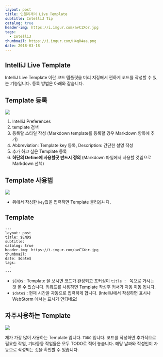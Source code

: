 ```yaml
---
layout: post
title: 인텔리제이 Live Template
subtitle: IntelliJ Tip
catalog: true
header-img: https://i.imgur.com/avC1Xor.jpg
tags:
  - IntelliJ
thumbnail: https://i.imgur.com/H4qR4aa.png
date: 2018-03-18
---
```


## IntelliJ Live Template

IntelliJ Live Template 이란 코드 템플릿을 미리 지정해서 편하게 코드를 작성할 수 있는 기능입니다. 등록 방법은 아래와 같습니다.

## Template 등록
![](https://i.imgur.com/H4qR4aa.png)
1. IntelliJ Preferences
2. template 검색
3. 등록할 스타일 작성 (Markdown template를 등록할 경우 Markdown 항목에 추가)
4. Abbreviation: Template key 등록, Description: 간단한 설명 작성
5. 추가 하고 싶은 Template 등록
6. **하단의 Define에 사용할곳 반드시 정의** (Markdown 파일에서 사용할 것임으로 Markdown 선책)

## Template 사용법

![](https://i.imgur.com/mZuDMdU.gif)
* 위에서 작성한 `key`값을 입력하면 Template 불러옵니다.


## Template
```
---
layout: post
title: $END$
subtitle:
catalog: true
header-img: https://i.imgur.com/avC1Xor.jpg
thumbnail:
date: $date$
tags:
  -
---
```
* `$END$` :  Template 을 보시면 코드가 완성되고 포커싱이 `title : ` 쪽으로 가시는 것 볼 수 있습니다. 키워드를 사용하면 Template 작성후 커서가 자동 이동 됩니다.
* `$date$` : 현재 시간을 자동으로 입력하게 합니다. (IntelliJ에서 작성하면 표시나 WebStorm 에서는 표시가 안되네요)

## 자주사용하는 Template
![](https://i.imgur.com/iQ40QYK.gif)

제가 가장 많이 사용하는 Template 입니다. `TODO` 입니다. 코드를 작성하면 추가적으로 필요한 작업, 기타등등 작업들은 모두 TODO로 적어 놓습니다. 해당 날짜와 작성인이 자동으로 작성되는 것을 확인할 수 있습니다.